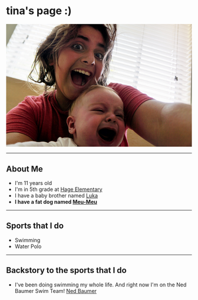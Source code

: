 # tina's page :)

![](images/Tina2.PNG)

*****

## About Me
- I'm 11 years old
- I'm in 5th grade at [Hage Elementary](https://www.sandiegounified.org/schools/hage)
- I have a baby brother named [Luka](images/Tina.PNG)
- **I have a **fat** dog named [Meu-Meu](images/meumeu.PNG)**

*****

## Sports that I do
- Swimming
- Water Polo


*****

## Backstory to the sports that I do
- I've been doing swimming my whole life. And right now I'm on the Ned Baumer Swim Team! [Ned Baumer](https://www.nedbaumerswimteam.wordpress.com) 
